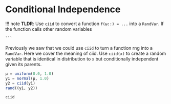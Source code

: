 # Conditional Independence


!!! note
    **TLDR**: Use `ciid` to convert a function `f(ω::) = ...` into a `RandVar`.
    If the function calls other random variables

    ```

Previously we saw that we could use `ciid` to turn a function rng into a `RandVar`.
Here we cover the meaning of ciid.
Use `ciid(x)` to create a random variable that is identical in distribution to `x` but conditionally independent given its parents.

```julia
μ = uniform(0.0, 1.0)
y1 = normal(μ, 1.0)
y2 = ciid(y1)
rand((y1, y2))
```

```@docs
ciid
```